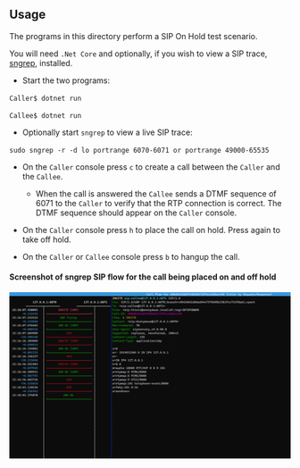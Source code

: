 ## Usage

The programs in this directory perform a SIP On Hold test scenario.

You will need `.Net Core` and optionally, if you wish to view a SIP trace, [sngrep](https://github.com/irontec/sngrep), installed.

- Start the two programs:

`Caller$ dotnet run`

`Callee$ dotnet run`

- Optionally start `sngrep` to view a live SIP trace:

`sudo sngrep -r -d lo portrange 6070-6071 or portrange 49000-65535`

- On the `Caller` console press `c` to create a call between the `Caller` and the `Callee`.

  - When the call is answered the `Callee` sends a DTMF sequence of 6071 to the `Caller` to verify that the RTP connection is correct. The DTMF sequence should appear on the `Caller` console.

- On the `Caller` console press `h` to place the call on hold. Press again to take off hold.

- On the `Caller` or `Callee` console press `b` to hangup the call.

#### Screenshot of sngrep SIP flow for the call being placed on and off hold
![sngrep sip call flow](onhold_sipcallflow.png)

